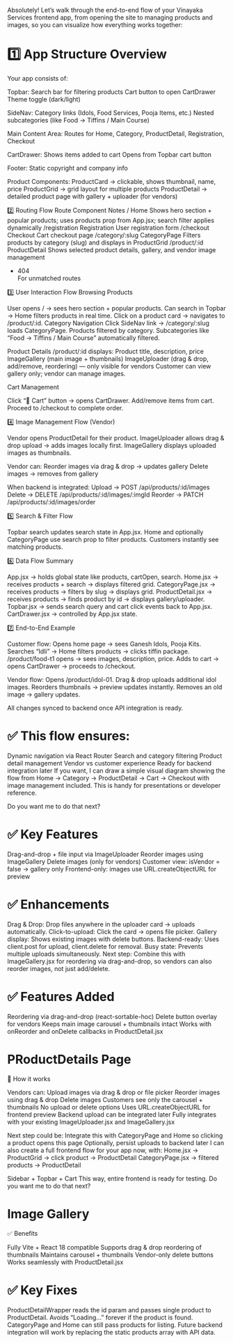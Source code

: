 Absolutely! Let’s walk through the end-to-end flow of your Vinayaka Services frontend app, from opening the site to managing products and images, so you can visualize how everything works together:

# 1️⃣ App Structure Overview

Your app consists of:

Topbar:
Search bar for filtering products
Cart button to open CartDrawer
Theme toggle (dark/light)

SideNav:
Category links (Idols, Food Services, Pooja Items, etc.)
Nested subcategories (like Food → Tiffins / Main Course)

Main Content Area:
Routes for Home, Category, ProductDetail, Registration, Checkout

CartDrawer:
Shows items added to cart
Opens from Topbar cart button

Footer:
Static copyright and company info

Product Components:
ProductCard → clickable, shows thumbnail, name, price
ProductGrid → grid layout for multiple products
ProductDetail → detailed product page with gallery + uploader (for vendors)

2️⃣ Routing Flow
Route	Component	Notes
/	Home	Shows hero section + popular products; uses products prop from App.jsx; search filter applies dynamically
/registration	Registration	User registration form
/checkout	Checkout	Cart checkout page
/category/:slug	CategoryPage	Filters products by category (slug) and displays in ProductGrid
/product/:id	ProductDetail	Shows selected product details, gallery, and vendor image management
*	<div>404</div>	For unmatched routes



3️⃣ User Interaction Flow
Browsing Products

User opens / → sees hero section + popular products.
Can search in Topbar → Home filters products in real time.
Click on a product card → navigates to /product/:id.
Category Navigation
Click SideNav link → /category/:slug loads CategoryPage.
Products filtered by category.
Subcategories like “Food → Tiffins / Main Course” automatically filtered.

Product Details
/product/:id displays:
Product title, description, price
ImageGallery (main image + thumbnails)
ImageUploader (drag & drop, add/remove, reordering) — only visible for vendors
Customer can view gallery only; vendor can manage images.

Cart Management

Click “🛒 Cart” button → opens CartDrawer.
Add/remove items from cart.
Proceed to /checkout to complete order.

4️⃣ Image Management Flow (Vendor)

Vendor opens ProductDetail for their product.
ImageUploader allows drag & drop upload → adds images locally first.
ImageGallery displays uploaded images as thumbnails.

Vendor can:
Reorder images via drag & drop → updates gallery
Delete images → removes from gallery

When backend is integrated:
Upload → POST /api/products/:id/images
Delete → DELETE /api/products/:id/images/:imgId
Reorder → PATCH /api/products/:id/images/order

5️⃣ Search & Filter Flow

Topbar search updates search state in App.jsx.
Home and optionally CategoryPage use search prop to filter products.
Customers instantly see matching products.

6️⃣ Data Flow Summary

App.jsx → holds global state like products, cartOpen, search.
Home.jsx → receives products + search → displays filtered grid.
CategoryPage.jsx → receives products → filters by slug → displays grid.
ProductDetail.jsx → receives products → finds product by id → displays gallery/uploader.
Topbar.jsx → sends search query and cart click events back to App.jsx.
CartDrawer.jsx → controlled by App.jsx state.

7️⃣ End-to-End Example

Customer flow:
Opens home page → sees Ganesh Idols, Pooja Kits.
Searches “Idli” → Home filters products → clicks tiffin package.
/product/food-t1 opens → sees images, description, price.
Adds to cart → opens CartDrawer → proceeds to /checkout.

Vendor flow:
Opens /product/idol-01.
Drag & drop uploads additional idol images.
Reorders thumbnails → preview updates instantly.
Removes an old image → gallery updates.

All changes synced to backend once API integration is ready.

# ✅ This flow ensures:

Dynamic navigation via React Router
Search and category filtering
Product detail management
Vendor vs customer experience
Ready for backend integration later
If you want, I can draw a simple visual diagram showing the flow from Home → Category → ProductDetail → Cart → Checkout with image management included. This is handy for presentations or developer reference.

Do you want me to do that next?

# ✅ Key Features

Drag-and-drop + file input via ImageUploader
Reorder images using ImageGallery
Delete images (only for vendors)
Customer view: isVendor = false → gallery only
Frontend-only: images use URL.createObjectURL for preview

# ✅ Enhancements

Drag & Drop: Drop files anywhere in the uploader card → uploads automatically.
Click-to-upload: Click the card → opens file picker.
Gallery display: Shows existing images with delete buttons.
Backend-ready: Uses client.post for upload, client.delete for removal.
Busy state: Prevents multiple uploads simultaneously.
Next step: Combine this with ImageGallery.jsx for reordering via drag-and-drop, so vendors can also reorder images, not just add/delete.

# ✅ Features Added

Reordering via drag-and-drop (react-sortable-hoc)
Delete button overlay for vendors
Keeps main image carousel + thumbnails intact
Works with onReorder and onDelete callbacks in ProductDetail.jsx

# PRoductDetails Page
🔹 How it works

Vendors can:
Upload images via drag & drop or file picker
Reorder images using drag & drop
Delete images
Customers see only the carousel + thumbnails
No upload or delete options
Uses URL.createObjectURL for frontend preview
Backend upload can be integrated later
Fully integrates with your existing ImageUploader.jsx and ImageGallery.jsx

Next step could be:
Integrate this with CategoryPage and Home so clicking a product opens this page
Optionally, persist uploads to backend later
I can also create a full frontend flow for your app now, with:
Home.jsx → ProductGrid → click product → ProductDetail
CategoryPage.jsx → filtered products → ProductDetail

Sidebar + Topbar + Cart
This way, entire frontend is ready for testing.
Do you want me to do that next?

# Image Gallery
✅ Benefits

Fully Vite + React 18 compatible
Supports drag & drop reordering of thumbnails
Maintains carousel + thumbnails
Vendor-only delete buttons
Works seamlessly with ProductDetail.jsx

# ✅ Key Fixes

ProductDetailWrapper reads the id param and passes single product to ProductDetail.
Avoids “Loading…” forever if the product is found.
CategoryPage and Home can still pass products for listing.
Future backend integration will work by replacing the static products array with API data.